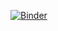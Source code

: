 <!-- [![Binder](https://mybinder.org/badge_logo.svg)](https://mybinder.org/v2/gh/mkolany/jupyter/HEAD)
[![Binder](https://mybinder.org/badge_logo.svg)](https://mybinder.org/v2/gh/mkolany/jupyter/main?labpath=symmetry.ipynb)
[![Binder](https://mybinder.org/badge_logo.svg)](https://mybinder.org/v2/gh/mkolany/jupyter/main?labpath=matematyka_wspomagana_komputerowo.ipynb)
 -->
 
[![Binder](https://mybinder.org/badge_logo.svg)](https://mybinder.org/v2/gh/mkolany/jupyter/main?labpath=Procent%20prosty%20i%20sk%C5%82adany.ipynb)
